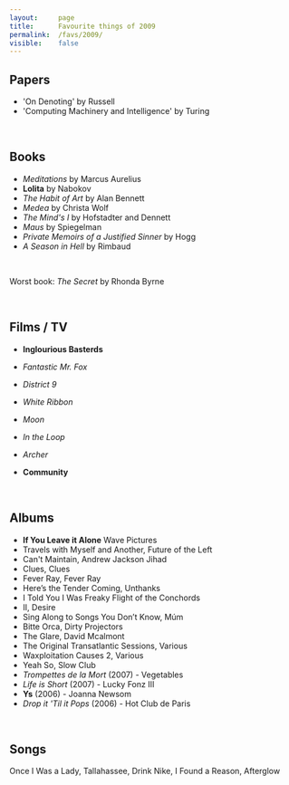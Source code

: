 ```yaml
---
layout:     page
title:      Favourite things of 2009
permalink:  /favs/2009/
visible:    false
---
```


## Papers


* 'On Denoting' by Russell
* 'Computing Machinery and Intelligence' by Turing

<br>

## Books

* _Meditations_ by Marcus Aurelius
* **Lolita** by Nabokov
* _The Habit of Art_ by Alan Bennett
* _Medea_ by Christa Wolf
* _The Mind's I_ by Hofstadter and Dennett
* _Maus_ by Spiegelman
* _Private Memoirs of a Justified Sinner_ by Hogg
* _A Season in Hell_ by Rimbaud

<br>

Worst book: _The Secret_ by Rhonda Byrne

<br>

## Films / TV

* **Inglourious Basterds**
* _Fantastic Mr. Fox_
* _District 9_
* _White Ribbon_
* _Moon_
* _In the Loop_

* _Archer_
* **Community**


<br>

## Albums

* **If You Leave it Alone**	Wave Pictures
* Travels with Myself and Another,	Future of the Left
* Can't Maintain,	Andrew Jackson Jihad
* Clues,	Clues
* Fever Ray,	Fever Ray
* Here’s the Tender Coming,	Unthanks
* I Told You I Was Freaky	Flight of the Conchords
* II, 	Desire
* Sing Along to Songs You Don’t Know,	Múm
* Bitte Orca, 	Dirty Projectors
* The Glare,	David Mcalmont
* The Original Transatlantic Sessions,	Various
* Waxploitation Causes 2,	Various
* Yeah So,	Slow Club
* _Trompettes de la Mort_ (2007) - Vegetables 
* _Life is Short_ (2007) - Lucky Fonz III
* **Ys** (2006) - Joanna Newsom
* _Drop it 'Til it Pops_ (2006) - Hot Club de Paris

<br>

## Songs

Once I Was a Lady, Tallahassee, Drink Nike, I Found a Reason, Afterglow